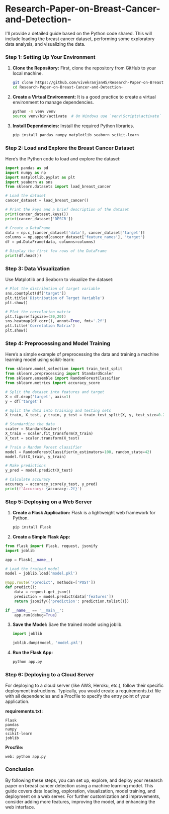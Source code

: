 # Research-Paper-on-Breast-Cancer-and-Detection-
I'll provide a detailed guide based on the Python code  shared. This will include loading the breast cancer dataset, performing some exploratory data analysis, and visualizing the data.

### Step 1: Setting Up Your Environment

1. **Clone the Repository:**
   First, clone the repository from GitHub to your local machine.
   ```bash
   git clone https://github.com/vivekranjan45/Research-Paper-on-Breast-Cancer-and-Detection-/tree/main
   cd Research-Paper-on-Breast-Cancer-and-Detection-
   ```

2. **Create a Virtual Environment:**
   It is a good practice to create a virtual environment to manage dependencies.
   ```bash
   python -m venv venv
   source venv/bin/activate  # On Windows use `venv\Scripts\activate`
   ```

3. **Install Dependencies:**
   Install the required Python libraries.
   ```bash
   pip install pandas numpy matplotlib seaborn scikit-learn
   ```

### Step 2: Load and Explore the Breast Cancer Dataset

Here’s the Python code to load and explore the dataset:

```python
import pandas as pd 
import numpy as np 
import matplotlib.pyplot as plt 
import seaborn as sns
from sklearn.datasets import load_breast_cancer

# Load the dataset
cancer_dataset = load_breast_cancer()

# Print the keys and a brief description of the dataset
print(cancer_dataset.keys())
print(cancer_dataset['DESCR'])

# Create a DataFrame
data = np.c_[cancer_dataset['data'], cancer_dataset['target']]
columns = np.append(cancer_dataset['feature_names'], 'target')
df = pd.DataFrame(data, columns=columns)

# Display the first few rows of the DataFrame
print(df.head())
```

### Step 3: Data Visualization

Use Matplotlib and Seaborn to visualize the dataset:

```python
# Plot the distribution of target variable
sns.countplot(df['target'])
plt.title('Distribution of Target Variable')
plt.show()

# Plot the correlation matrix
plt.figure(figsize=(20,20))
sns.heatmap(df.corr(), annot=True, fmt='.2f')
plt.title('Correlation Matrix')
plt.show()
```

### Step 4: Preprocessing and Model Training

Here’s a simple example of preprocessing the data and training a machine learning model using scikit-learn:

```python
from sklearn.model_selection import train_test_split
from sklearn.preprocessing import StandardScaler
from sklearn.ensemble import RandomForestClassifier
from sklearn.metrics import accuracy_score

# Split the dataset into features and target
X = df.drop('target', axis=1)
y = df['target']

# Split the data into training and testing sets
X_train, X_test, y_train, y_test = train_test_split(X, y, test_size=0.2, random_state=42)

# Standardize the data
scaler = StandardScaler()
X_train = scaler.fit_transform(X_train)
X_test = scaler.transform(X_test)

# Train a Random Forest classifier
model = RandomForestClassifier(n_estimators=100, random_state=42)
model.fit(X_train, y_train)

# Make predictions
y_pred = model.predict(X_test)

# Calculate accuracy
accuracy = accuracy_score(y_test, y_pred)
print(f'Accuracy: {accuracy:.2f}')
```

### Step 5: Deploying on a Web Server

1. **Create a Flask Application:**
   Flask is a lightweight web framework for Python.
   ```bash
   pip install Flask
   ```

2. **Create a Simple Flask App:**

```python
from flask import Flask, request, jsonify
import joblib

app = Flask(__name__)

# Load the trained model
model = joblib.load('model.pkl')

@app.route('/predict', methods=['POST'])
def predict():
    data = request.get_json()
    prediction = model.predict(data['features'])
    return jsonify({'prediction': prediction.tolist()})

if __name__ == '__main__':
    app.run(debug=True)
```

3. **Save the Model:**
   Save the trained model using joblib.
   ```python
   import joblib

   joblib.dump(model, 'model.pkl')
   ```

4. **Run the Flask App:**
   ```bash
   python app.py
   ```

### Step 6: Deploying to a Cloud Server

For deploying to a cloud server (like AWS, Heroku, etc.), follow their specific deployment instructions. Typically, you would create a requirements.txt file with all dependencies and a Procfile to specify the entry point of your application.

**requirements.txt:**
```
Flask
pandas
numpy
scikit-learn
joblib
```

**Procfile:**
```
web: python app.py
```

### Conclusion

By following these steps, you can set up, explore, and deploy your research paper on breast cancer detection using a machine learning model. This guide covers data loading, exploration, visualization, model training, and deployment on a web server. For further customization and improvements, consider adding more features, improving the model, and enhancing the web interface.
